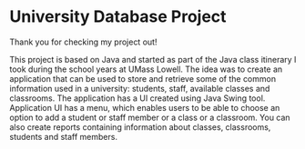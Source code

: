 <h1>University Database Project</h1>
<p>Thank you for checking my project out!</p>
<p>This project is based on Java and started as part of the Java class itinerary I took during the school years at UMass Lowell. 
The idea was to create an application that can be used to store and retrieve some of the common information used in a university: students, staff, 
available classes and classrooms. The application has a UI created using Java Swing tool. Application UI has a menu, which enables users
to be able to choose an option to add a student or staff member or a class or a classroom. You can also create reports containing information 
about classes, classrooms, students and staff members.</p>
